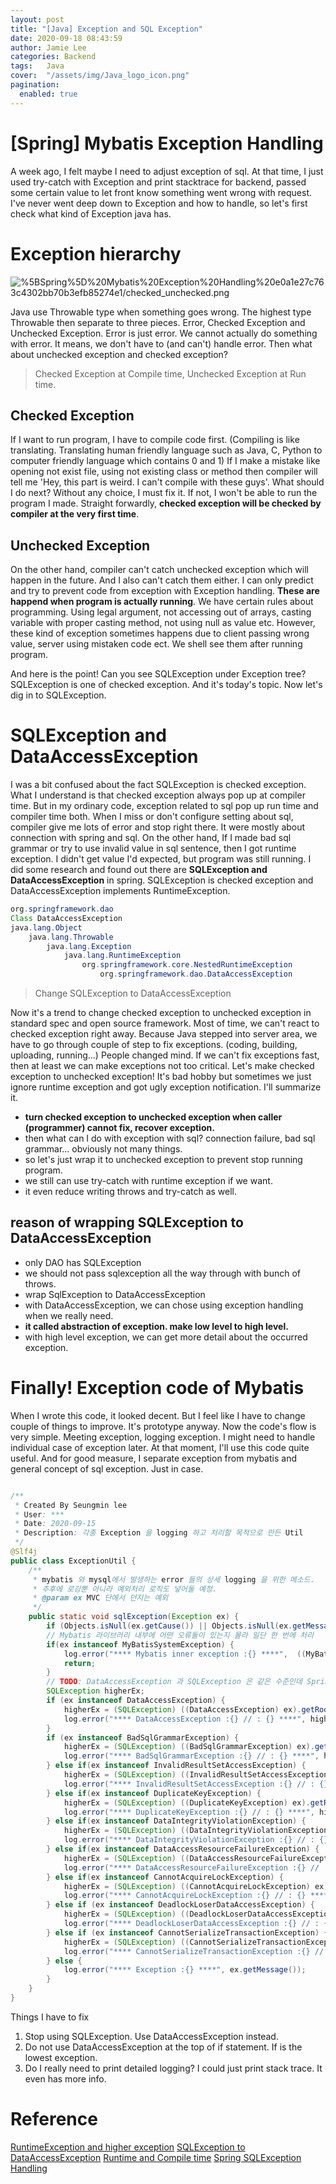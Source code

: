 ```yaml
---
layout: post 
title: "[Java] Exception and SQL Exception"
date: 2020-09-18 08:43:59
author: Jamie Lee
categories: Backend
tags:	Java
cover:  "/assets/img/Java_logo_icon.png"
pagination: 
  enabled: true
---
```


# [Spring] Mybatis Exception Handling

A week ago, I felt maybe I need to adjust exception of sql. At that time, I just used try-catch with Exception and print stacktrace for backend, passed some certain value to let front know something went wrong with request. I've never went deep down to Exception and how to handle, so let's first check what kind of Exception java has. 

# Exception hierarchy

![%5BSpring%5D%20Mybatis%20Exception%20Handling%20e0a1e27c763c4302bb70b3efb85274e1/checked_unchecked.png](/assets/img/post/checked_unchecked.png)

Java use Throwable type when something goes wrong. The highest type Throwable then separate to three pieces. Error, Checked Exception and Unchecked Exception. Error is just error. We cannot actually do something with error. It means, we don't have to (and can't) handle error. Then what about unchecked exception and checked exception? 

> Checked Exception at Compile time, Unchecked Exception at Run time.

## Checked Exception

If I want to run program, I have to compile code first. (Compiling is like translating. Translating human friendly language such as Java, C, Python to computer friendly language which contains 0 and 1) If I make a mistake like opening not exist file, using not existing class or method then compiler will tell me 'Hey, this part is weird. I can't compile with these guys'. What should I do next? Without any choice, I must fix it. If not, I won't be able to run the program I made. Straight forwardly, **checked exception will be checked by compiler at the very first time**.

## Unchecked Exception

On the other hand, compiler can't catch unchecked exception which will happen in the future. And I also can't catch them either. I can only predict and try to prevent code from exception with Exception handling. **These are happend when program is actually running**. We have certain rules about programming. Using legal argument, not accessing out of arrays, casting variable with proper  casting method, not using null as value etc. However, these kind of exception sometimes happens due to client passing wrong value, server using mistaken code ect. We shell see them after running program.  

And here is the point! Can you see SQLException under Exception tree? SQLException is one of checked exception. And it's today's topic. Now let's dig in to SQLException.

# SQLException and DataAccessException

I was a bit confused about the fact SQLException is checked exception. What I understand is that checked exception always pop up at compiler time. But in my ordinary code, exception related to sql pop up run time and compiler time both. When I miss or don't configure setting about sql, compiler give me lots of error and stop right there. It were mostly about connection with spring and sql. On the other hand, If I made bad sql grammar or try to use invalid value in sql sentence, then I got runtime exception. I didn't get value I'd expected, but program was still running. I did some research and found out there are **SQLException and DataAccessException** in spring. SQLException is checked exception and DataAccessException implements RuntimeException.

```java
org.springframework.dao
Class DataAccessException
java.lang.Object
	java.lang.Throwable
		java.lang.Exception
			java.lang.RuntimeException
				org.springframework.core.NestedRuntimeException
					org.springframework.dao.DataAccessException
```

> Change SQLException to DataAccessException

Now it's a trend to change checked exception to unchecked exception in standard spec and open source framework. Most of time, we can't react to checked exception right away. Because Java stepped into server area, we have to go through couple of step to fix exceptions. (coding, building, uploading, running...) People changed mind. If we can't fix exceptions fast, then at least we can make exceptions not too critical. Let's make checked exception to unchecked exception! It's bad hobby but sometimes we just ignore runtime exception and got ugly exception notification. I'll summarize it. 

- **turn checked exception to unchecked exception when caller (programmer) cannot fix, recover exception.**
- then what can I do with exception with sql? connection failure, bad sql grammar... obviously not many things.
- so let's just wrap it to unchecked exception to prevent stop running program.
- we still can use try-catch with runtime exception if we want.
- it even reduce writing throws and try-catch as well.

## reason of wrapping SQLException to DataAccessException

- only DAO has SQLException
- we should not pass sqlexception all the way through with bunch of throws.
- wrap SqlException to DataAccessException
- with DataAccessException, we can chose using exception handling when we really need.
- **it called abstraction of exception. make low level to high level.**
- with high level exception, we can get more detail about the occurred exception.

# Finally! Exception code of Mybatis

When I wrote this code, it looked decent. But I feel like I have to change couple of things to improve. It's prototype anyway. Now the code's flow is very simple. Meeting exception, logging exception. I might need to handle individual case of exception later. At that moment, I'll use this code quite useful. And for good measure, I separate exception from mybatis and general concept of sql exception. Just in case. 

```java

/**
 * Created By Seungmin lee
 * User: ***
 * Date: 2020-09-15
 * Description: 각종 Exception 을 logging 하고 처리할 목적으로 만든 Util
 */
@Slf4j
public class ExceptionUtil {
    /**
     * mybatis 와 mysql에서 발생하는 error 들의 상세 logging 을 위한 메소드. 
     * 추후에 로깅뿐 아니라 예외처리 로직도 넣어둘 예정. 
     * @param ex MVC 단에서 던지는 예외 
     */
    public static void sqlException(Exception ex) {
        if (Objects.isNull(ex.getCause()) || Objects.isNull(ex.getMessage())) return;
        // Mybatis 라이브러리 내부에 어떤 오류둘이 있는지 몰라 일단 한 번에 처리 
        if(ex instanceof MyBatisSystemException) {
            log.error("**** Mybatis inner exception :{} ****",  ((MyBatisSystemException) ex).getRootCause().getMessage());
            return;
        }
        // TODO: DataAccessException 과 SQLException 은 같은 수준인데 Spring에서는 DataAcessException 이 더 제너럴해서 나중에 바꿀 수 있다. 
        SQLException higherEx;
        if (ex instanceof DataAccessException) {
            higherEx = (SQLException) ((DataAccessException) ex).getRootCause();
            log.error("**** DataAccessException :{} // : {} ****", higherEx.getErrorCode(), higherEx.getMessage());
        }
        if (ex instanceof BadSqlGrammarException) {
            higherEx = (SQLException) ((BadSqlGrammarException) ex).getRootCause();
            log.error("**** BadSqlGrammarException :{} // : {} ****", higherEx.getErrorCode(), higherEx.getMessage());
        } else if(ex instanceof InvalidResultSetAccessException) {
            higherEx = (SQLException) ((InvalidResultSetAccessException) ex).getRootCause();
            log.error("**** InvalidResultSetAccessException :{} // : {} ****", higherEx.getErrorCode(), higherEx.getMessage());
        } else if(ex instanceof DuplicateKeyException) {
            higherEx = (SQLException) ((DuplicateKeyException) ex).getRootCause();
            log.error("**** DuplicateKeyException :{} // : {} ****", higherEx.getErrorCode(), higherEx.getMessage());
        } else if(ex instanceof DataIntegrityViolationException) {
            higherEx = (SQLException) ((DataIntegrityViolationException) ex).getRootCause();
            log.error("**** DataIntegrityViolationException :{} // : {} ****", higherEx.getErrorCode(), higherEx.getMessage());
        } else if(ex instanceof DataAccessResourceFailureException) {
            higherEx = (SQLException) ((DataAccessResourceFailureException) ex).getRootCause();
            log.error("**** DataAccessResourceFailureException :{} // : {} ****", higherEx.getErrorCode(), higherEx.getMessage());
        } else if(ex instanceof CannotAcquireLockException) {
            higherEx = (SQLException) ((CannotAcquireLockException) ex).getRootCause();
            log.error("**** CannotAcquireLockException :{} // : {} ****", higherEx.getErrorCode(), higherEx.getMessage());
        } else if (ex instanceof DeadlockLoserDataAccessException) {
            higherEx = (SQLException) ((DeadlockLoserDataAccessException) ex).getRootCause();
            log.error("**** DeadlockLoserDataAccessException :{} // : {} ****", higherEx.getErrorCode(), higherEx.getMessage());
        } else if (ex instanceof CannotSerializeTransactionException) {
            higherEx = (SQLException) ((CannotSerializeTransactionException) ex).getRootCause();
            log.error("**** CannotSerializeTransactionException :{} // : {} ****", higherEx.getErrorCode(), higherEx.getMessage());
        } else {
            log.error("**** Exception :{} ****", ex.getMessage());
        }
    }
}
```

Things I have to fix

1. Stop using SQLException. Use DataAccessException instead. 
2. Do not use DataAccessException at the top of if statement. If is the lowest exception. 
3. Do I really need to print detailed logging? I could just print stack trace. It even has more info. 

# Reference

[RuntimeException and higher exception](https://docs.oracle.com/javase/8/docs/api/java/lang/RuntimeException.html?is-external=true)
[SQLException to DataAccessException](https://jongmin92.github.io/2018/04/04/Spring/toby-4/)
[Runtime and Compile time](https://dd-corp.tistory.com/9)
[Spring SQLException Handling](https://webprogrammer.tistory.com/m/2448?category=149261)


